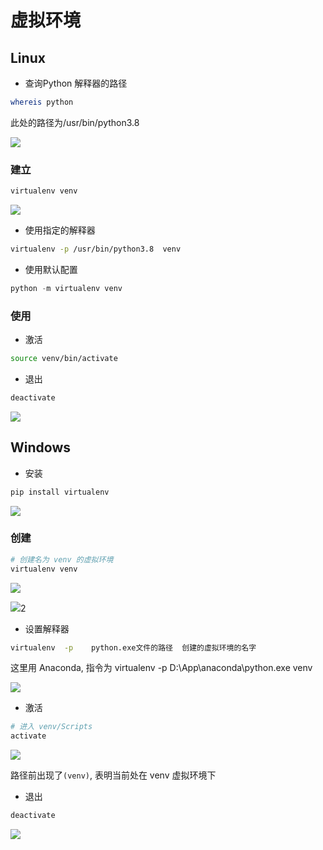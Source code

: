 <!--
 * @Description: 
 * @Version: 1.0
 * @Author: DaLao
 * @Email:  
 * @Date: 2021-04-03 02:43:34
 * @LastEditors: daLao
 * @LastEditTime: 2023-04-17 15:23:56
-->

# 虚拟环境

## Linux

- 查询Python 解释器的路径

```sh
whereis python
```

此处的路径为/usr/bin/python3.8

![](https://cdn.hurra.ltd/img/20220103212007.png)

### 建立

```sh
virtualenv venv
```

![](https://cdn.hurra.ltd/img/20220103212309.png)

- 使用指定的解释器

```sh
virtualenv -p /usr/bin/python3.8  venv
```

- 使用默认配置

```py
python -m virtualenv venv
```

### 使用

- 激活

```sh
source venv/bin/activate
```

- 退出

```sh
deactivate
```

![](https://cdn.hurra.ltd/img/20220103212455.png)

## Windows

- 安装

```py
pip install virtualenv
```

![](https://cdn.hurra.ltd/img/20200312224255893.png)

### 创建

```sh
# 创建名为 venv 的虚拟环境
virtualenv venv
```

![](https://cdn.hurra.ltd/img/TIM截图20200515113058.png)

![](https://cdn.hurra.ltd/img/20200515113137.png)2

- 设置解释器

```sh
virtualenv  -p    python.exe文件的路径  创建的虚拟环境的名字
```

这里用 Anaconda, 指令为 virtualenv -p D:\App\anaconda\python.exe venv

![](https://cdn.hurra.ltd/img/20200515113404.png)

- 激活

```sh
# 进入 venv/Scripts
activate
```

![](https://cdn.hurra.ltd/img/20200515113603.png)

路径前出现了`(venv)`, 表明当前处在 venv 虚拟环境下

- 退出

```sh
deactivate
```

![](https://cdn.hurra.ltd/img/20200515113732.png)